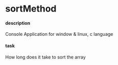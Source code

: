 # sortMethod

  #### description 
  Console Application for window & linux, c language  
  
  #### task  
  How long does it take to sort the array  
